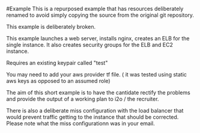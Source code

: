 #Example
This is a repurposed example that has resources deliberately renamed to avoid simply copying the source from the original git repository.

This example is deliberately broken.

This example launches a web server, installs nginx, creates an ELB for the single instance. It also creates security groups for the ELB and EC2 instance. 

Requires an existing keypair called "test"

You may need to add your aws provider tf file. ( it was tested using static aws keys as opposed to an assumed role)

The aim of this short example is to have the cantidate rectify the problems and provide the output of a working plan to i2o / the recruiter.

There is also a deliberate miss configuration with the load balancer that would prevent traffic getting to the instance that should be corrected. Please note what the miss configurationn was in your email.
